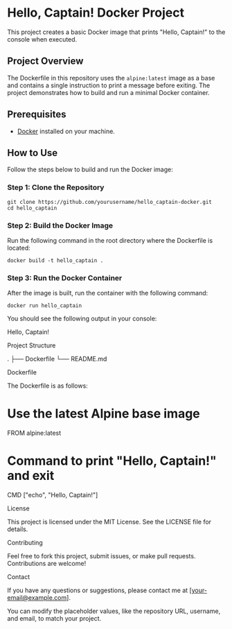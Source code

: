 # Hello, Captain! Docker Project

This project creates a basic Docker image that prints "Hello, Captain!" to the console when executed.

## Project Overview

The Dockerfile in this repository uses the `alpine:latest` image as a base and contains a single instruction to print a message before exiting. The project demonstrates how to build and run a minimal Docker container.

## Prerequisites

- [Docker](https://www.docker.com/get-started) installed on your machine.

## How to Use

Follow the steps below to build and run the Docker image:

### Step 1: Clone the Repository

```
git clone https://github.com/yourusername/hello_captain-docker.git
cd hello_captain
```

### Step 2: Build the Docker Image

Run the following command in the root directory where the Dockerfile is located:
```
docker build -t hello_captain .
```

### Step 3: Run the Docker Container

After the image is built, run the container with the following command:
```
docker run hello_captain
```
You should see the following output in your console:

Hello, Captain!

Project Structure

.
├── Dockerfile
└── README.md

Dockerfile

The Dockerfile is as follows:

# Use the latest Alpine base image
FROM alpine:latest

# Command to print "Hello, Captain!" and exit
CMD ["echo", "Hello, Captain!"]

License

This project is licensed under the MIT License. See the LICENSE file for details.

Contributing

Feel free to fork this project, submit issues, or make pull requests. Contributions are welcome!

Contact

If you have any questions or suggestions, please contact me at [your-email@example.com].

You can modify the placeholder values, like the repository URL, username, and email, to match your project.

